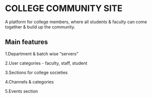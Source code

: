 # COLLEGE COMMUNITY SITE
A platform for college members, where all students & faculty can come together & build up the community.

## Main features

1.Department & batch wise “servers”

2.User categories - faculty, staff, student

3.Sections for college societies

4.Channels & categories

5.Events section
